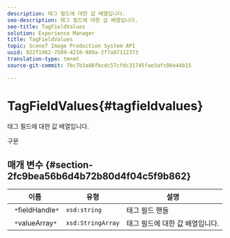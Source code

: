 ```yaml
---
description: 태그 필드에 대한 값 배열입니다.
seo-description: 태그 필드에 대한 값 배열입니다.
seo-title: TagFieldValues
solution: Experience Manager
title: TagFieldValues
topic: Scene7 Image Production System API
uuid: 922f1962-7509-4210-989a-2f7a87112373
translation-type: tm+mt
source-git-commit: 7bc7b3a86fbcdc57cfdc31745fae3afc06e44b15

---
```



# TagFieldValues{#tagfieldvalues}

태그 필드에 대한 값 배열입니다.

구문

## 매개 변수 {#section-2fc9bea56b6d4b72b80d4f04c5f9b862}

| 이름 | 유형 | 설명 |
|---|---|---|
| ` *`fieldHandle`*` | `xsd:string` | 태그 필드 핸들 |
| ` *`valueArray`*` | `xsd:StringArray` | 태그 필드에 대한 값 배열입니다. |

